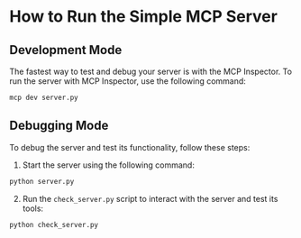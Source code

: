 # How to Run the Simple MCP Server

## Development Mode
The fastest way to test and debug your server is with the MCP Inspector.
To run the server with MCP Inspector, use the following command:

```bash
mcp dev server.py
```


## Debugging Mode
To debug the server and test its functionality, follow these steps:

1. Start the server using the following command:

```bash
python server.py
```

2. Run the `check_server.py` script to interact with the server and test its tools:

```bash
python check_server.py
```
